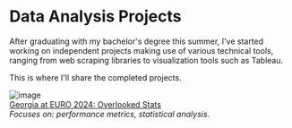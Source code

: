 # Data Analysis Projects
After graduating with my bachelor's degree this summer, I've started working on independent projects making use of various technical tools, ranging from web scraping libraries to visualization tools such as Tableau.

This is where I'll share the completed projects.

![image](https://github.com/user-attachments/assets/5ff4dc9b-8f99-484e-9551-0b9a9797c2cd)<br/>
[Georgia at EURO 2024: Overlooked Stats](Georgia%20at%20EURO%202024%3A%20Overlooked%20Stats)<br/>
_Focuses on: performance metrics, statistical analysis._
